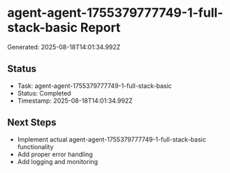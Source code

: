 # agent-agent-1755379777749-1-full-stack-basic Report

Generated: 2025-08-18T14:01:34.992Z

## Status
- Task: agent-agent-1755379777749-1-full-stack-basic
- Status: Completed
- Timestamp: 2025-08-18T14:01:34.992Z

## Next Steps
- Implement actual agent-agent-1755379777749-1-full-stack-basic functionality
- Add proper error handling
- Add logging and monitoring
